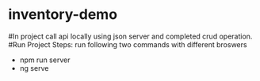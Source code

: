# inventory-demo
#In project  call api locally using json server and completed crud operation.
#Run Project Steps:
run following two commands with different broswers
  - npm run server
  - ng serve

